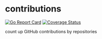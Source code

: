 # contributions

[![Go Report Card](https://goreportcard.com/badge/github.com/oke-py/contributions)](https://goreportcard.com/report/github.com/oke-py/contributions)
[![Coverage Status](https://coveralls.io/repos/github/oke-py/contributions/badge.svg?branch=master)](https://coveralls.io/github/oke-py/contributions?branch=master)

count up GitHub contributions by repositories
